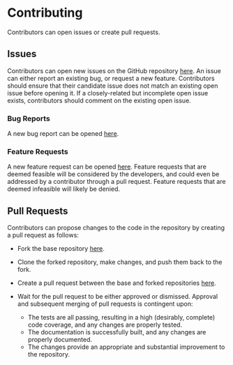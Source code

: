 # Contributing

Contributors can open issues or create pull requests.

## Issues

Contributors can open new issues on the GitHub repository [here](https://github.com/mrbuche/flavio/issues). An issue can either report an existing bug, or request a new feature. Contributors should ensure that their candidate issue does not match an existing open issue before opening it. If a closely-related but incomplete open issue exists, contributors should comment on the existing open issue.

### Bug Reports

A new bug report can be opened [here](https://github.com/mrbuche/flavio/issues/new?template=bug_report.md).

### Feature Requests

A new feature request can be opened [here](https://github.com/mrbuche/flavio/issues/new?template=feature_request.md). Feature requests that are deemed feasible will be considered by the developers, and could even be addressed by a contributor through a pull request. Feature requests that are deemed infeasible will likely be denied.

## Pull Requests

Contributors can propose changes to the code in the repository by creating a pull request as follows:

- Fork the base repository [here](https://github.com/mrbuche/flavio/fork).
- Clone the forked repository, make changes, and push them back to the fork.
- Create a pull request between the base and forked repositories [here](https://github.com/mrbuche/flavio/pulls).
- Wait for the pull request to be either approved or dismissed. Approval and subsequent merging of pull requests is contingent upon:

  - The tests are all passing, resulting in a high (desirably, complete) code coverage, and any changes are properly tested.
  - The documentation is successfully built, and any changes are properly documented.
  - The changes provide an appropriate and substantial improvement to the repository.
